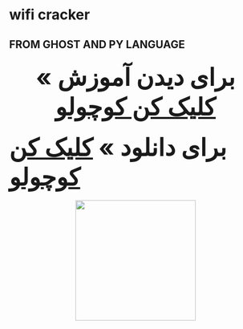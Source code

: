 # wifi cracker
## FROM GHOST AND PY LANGUAGE
### <center><font size="7">برای دیدن آموزش » <a href="https://t.me/DeadHacker_Rip/1470">کلیک کن کوچولو</a></font><br>
### <font size="7"> برای دانلود » <a href="https://t.me/DeadHacker_Rip/1473">کلیک کن کوچولو</a></font><br></center>
<center><img whidth="240" height="240" src="https://m.media-amazon.com/images/I/41f6uCpJ5qL._AC_.jpg"></img></center>
